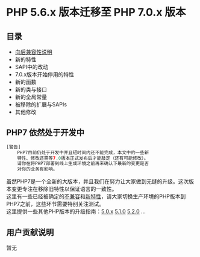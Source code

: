 # PHP 5.6.x 版本迁移至 PHP 7.0.x 版本
## 目录
* [向后兼容性说明][1]
* 新的特性
* SAPI中的改动
* 7.0.x版本开始停用的特性
* 新的函数
* 新的类与接口
* 新的全局常量
* 被移除的扩展与SAPIs
* 其他修改

## PHP7 依然处于开发中
```PHP
[警告] 
    PHP7目前仍处于开发中并且短时间内还不能完成，本文中的一些新
    特性、修改还需等7.0版本正式发布后才能敲定（还有可能修改）。
    请你在将PHP7部署到线上生成环境之前再来确认下最新的变更是否
    对你的业务有影响。
```
虽然PHP7是一个全新的大版本，并且我们在努力让大家做到无缝的升级。这次版本变更专注在移除旧特性以保证语言的一致性。<br>
这里有一些已经被确定的[不兼容][1]和[新特性][3]，请大家切换生产环境的PHP版本到PHP7之前，这些环节需要特别关注测试。<br>
这里提供一些其他PHP版本的升级指南：[5.0.x][4] [5.1.0][5] [5.2.0][6] …

## 用户贡献说明 
暂无

[1]:	./Backward-incompatible-changed.md
[3]:	b "新特性"
[4]:	a "5.0.x"
[5]:	b
[6]:	v
